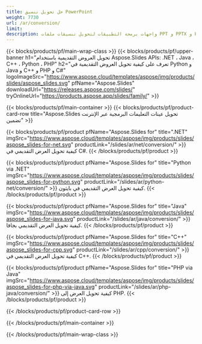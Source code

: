 ```yaml
---
title: حل تحويل تنسيق PowerPoint
weight: 7730
url: /ar/conversion/
limit: 
description: واجهات برمجة التطبيقات لتحويل تنسيقات ملفات PPT و PPTX و PDF و HTML و POTX و POTM و ODP
---
```


{{< blocks/products/pf/main-wrap-class >}}
{{< blocks/products/pf/upper-banner h1="تحويل العروض التقديمية باستخدام Aspose.Slides APIs: .NET ، Java ، C++ ، Python ، PHP" h2="تعرف على كيفية تحويل العروض التقديمية في Python و Java و C++ و PHP و C#" logoImageSrc="https://www.aspose.cloud/templates/aspose/img/products/slides/aspose_slides.svg" pfName="Aspose.Slides" downloadUrl="https://releases.aspose.com/slides/" tryOnlineUrl="https://products.aspose.app/slides/family/" >}}

{{< blocks/products/pf/main-container >}}
{{< blocks/products/pf/product-card-row title="Aspose.Slides تحويل عينات التعليمات البرمجية عبر الإنترنت تضمين" >}}

{{< blocks/products/pf/product pfName="Aspose.Slides for" title=".NET" imgSrc="https://www.aspose.cloud/templates/aspose/img/products/slides/aspose_slides-for-net.svg" productLink="/slides/ar/net/conversion/" >}}
كيفية تحويل العرض التقديمي في C#.
{{< /blocks/products/pf/product >}}

{{< blocks/products/pf/product pfName="Aspose.Slides for" title="Python via .NET" imgSrc="https://www.aspose.cloud/templates/aspose/img/products/slides/aspose_slides-for-python.svg" productLink="/slides/ar/python-net/conversion/" >}}
كيفية تحويل العرض التقديمي في بايثون.
{{< /blocks/products/pf/product >}}

{{< blocks/products/pf/product pfName="Aspose.Slides for" title="Java" imgSrc="https://www.aspose.cloud/templates/aspose/img/products/slides/aspose_slides-for-java.svg" productLink="/slides/ar/java/conversion/" >}}
كيفية تحويل العرض التقديمي بجافا.
{{< /blocks/products/pf/product >}}

{{< blocks/products/pf/product pfName="Aspose.Slides for" title="C++" imgSrc="https://www.aspose.cloud/templates/aspose/img/products/slides/aspose_slides-for-cpp.svg" productLink="/slides/ar/cpp/conversion/" >}}
كيفية تحويل العرض التقديمي في C++.
{{< /blocks/products/pf/product >}}

{{< blocks/products/pf/product pfName="Aspose.Slides for" title="PHP via Java" imgSrc="https://www.aspose.cloud/templates/aspose/img/products/slides/aspose_slides-for-php-via-java.svg" productLink="/slides/ar/php-java/conversion/" >}}
كيفية تحويل العرض إلى PHP.
{{< /blocks/products/pf/product >}}

{{< /blocks/products/pf/product-card-row >}}

{{< /blocks/products/pf/main-container >}}

{{< /blocks/products/pf/main-wrap-class >}}